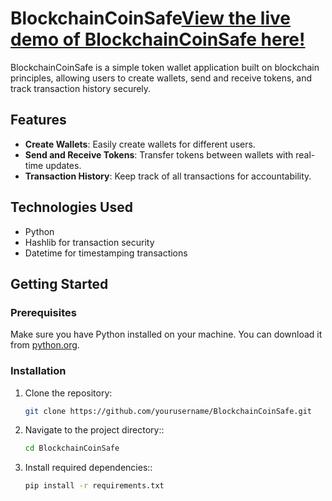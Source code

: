 # BlockchainCoinSafe[View the live demo of BlockchainCoinSafe here!](https://your-live-demo-link.com)

BlockchainCoinSafe is a simple token wallet application built on blockchain principles, allowing users to create wallets, send and receive tokens, and track transaction history securely.

## Features

- **Create Wallets**: Easily create wallets for different users.
- **Send and Receive Tokens**: Transfer tokens between wallets with real-time updates.
- **Transaction History**: Keep track of all transactions for accountability.

## Technologies Used

- Python
- Hashlib for transaction security
- Datetime for timestamping transactions

## Getting Started

### Prerequisites

Make sure you have Python installed on your machine. You can download it from [python.org](https://www.python.org/downloads/).

### Installation

1. Clone the repository:
   ```bash
   git clone https://github.com/yourusername/BlockchainCoinSafe.git
    ```
2. Navigate to the project directory::
   ```bash
   cd BlockchainCoinSafe
    ```
3. Install required dependencies::
   ```bash
   pip install -r requirements.txt
    ```   
   
   
